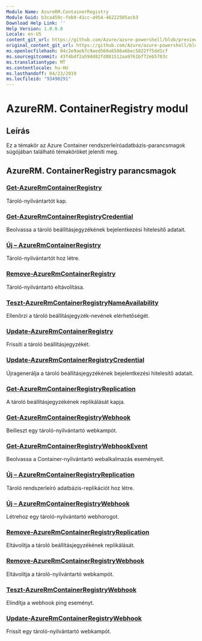 ```yaml
---
Module Name: AzureRM.ContainerRegistry
Module Guid: b3ca459c-feb9-41cc-a954-46222505acb3
Download Help Link: ''
Help Version: 1.0.0.0
Locale: en-US
content_git_url: https://github.com/Azure/azure-powershell/blob/preview/src/ResourceManager/ContainerRegistry/Commands.ContainerRegistry/help/AzureRM.ContainerRegistry.md
original_content_git_url: https://github.com/Azure/azure-powershell/blob/preview/src/ResourceManager/ContainerRegistry/Commands.ContainerRegistry/help/AzureRM.ContainerRegistry.md
ms.openlocfilehash: 04c2e9aeb7c9aed560a6586a6bec5822ff5dd1cf
ms.sourcegitcommit: 43f4bdf2a59dd82fd881512aa9761bf72eb5703c
ms.translationtype: MT
ms.contentlocale: hu-HU
ms.lasthandoff: 04/23/2019
ms.locfileid: "93490291"
---
```

# AzureRM. ContainerRegistry modul
## Leírás
Ez a témakör az Azure Container rendszerleíróadatbázis-parancsmagok súgójában található témaköröket jeleníti meg.

## AzureRM. ContainerRegistry parancsmagok
### [Get-AzureRmContainerRegistry](Get-AzureRmContainerRegistry.md)
Tároló-nyilvántartót kap.

### [Get-AzureRmContainerRegistryCredential](Get-AzureRmContainerRegistryCredential.md)
Beolvassa a tároló beállításjegyzékének bejelentkezési hitelesítő adatait.

### [Új – AzureRmContainerRegistry](New-AzureRmContainerRegistry.md)
Tároló-nyilvántartót hoz létre.

### [Remove-AzureRmContainerRegistry](Remove-AzureRmContainerRegistry.md)
Tároló-nyilvántartó eltávolítása.

### [Teszt-AzureRmContainerRegistryNameAvailability](Test-AzureRmContainerRegistryNameAvailability.md)
Ellenőrzi a tároló beállításjegyzék-nevének elérhetőségét.

### [Update-AzureRmContainerRegistry](Update-AzureRmContainerRegistry.md)
Frissíti a tároló beállításjegyzékét.

### [Update-AzureRmContainerRegistryCredential](Update-AzureRmContainerRegistryCredential.md)
Újragenerálja a tároló beállításjegyzékének bejelentkezési hitelesítő adatait.

### [Get-AzureRmContainerRegistryReplication](Get-AzureRmContainerRegistryReplication.md)
A tároló beállításjegyzékének replikálását kapja.

### [Get-AzureRmContainerRegistryWebhook](Get-AzureRmContainerRegistryWebhook.md)
Beilleszt egy tároló-nyilvántartó webkampót.

### [Get-AzureRmContainerRegistryWebhookEvent](Get-AzureRmContainerRegistryWebhookEvent.md)
Beolvassa a Container-nyilvántartó webalkalmazás eseményeit.

### [Új – AzureRmContainerRegistryReplication](New-AzureRmContainerRegistryReplication.md)
Tároló rendszerleíró adatbázis-replikációt hoz létre.

### [Új – AzureRmContainerRegistryWebhook](New-AzureRmContainerRegistryWebhook.md)
Létrehoz egy tároló-nyilvántartó webhorogot.

### [Remove-AzureRmContainerRegistryReplication](Remove-AzureRmContainerRegistryReplication.md)
Eltávolítja a tároló beállításjegyzékének replikálását.

### [Remove-AzureRmContainerRegistryWebhook](Remove-AzureRmContainerRegistryWebhook.md)
Eltávolítja a tároló-nyilvántartó webkampót.

### [Teszt-AzureRmContainerRegistryWebhook](Test-AzureRmContainerRegistryWebhook.md)
Elindítja a webhook ping eseményt.

### [Update-AzureRmContainerRegistryWebhook](Update-AzureRmContainerRegistryWebhook.md)
Frissít egy tároló-nyilvántartó webkampót.
